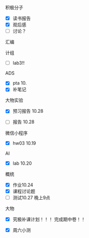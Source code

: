 积极分子

- [x] 读书报告
- [x] 观后感
- [ ] 讨论？

汇编


计组
  
- [ ] lab3!!

ADS  

- [x] pta 10.
- [x] 补笔记 

大物实验

- [x] 预习报告 10.28
- [ ] 报告 10.28


微信小程序

- [x] hw03 10.19

AI

- [x] lab 10.20

概统

- [x] 作业10.24
- [x] 课程讨论题
- [ ] 测试10.27 晚上9点

大物

- [x] 究极补课计划！！！ 完成期中卷！！
- [x] 周六小测


